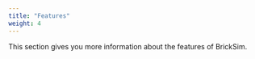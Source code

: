 ```yaml
---
title: "Features"
weight: 4
---
```


This section gives you more information about the features of BrickSim.